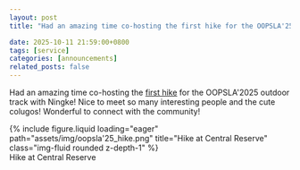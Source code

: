 ```yaml
---
layout: post
title: "Had an amazing time co-hosting the first hike for the OOPSLA'25 outdoor track!"

date: 2025-10-11 21:59:00+0800
tags: [service]
categories: [announcements]
related_posts: false
---
```

Had an amazing time co-hosting the [first hike](https://2025.splashcon.org/attending/outdoors-activities) for the OOPSLA'2025 outdoor track with Ningke! 
Nice to meet so many interesting people and the cute colugos! Wonderful to connect with the community!

<div class="row">
    <div class="col-sm mt-3 mt-md-0">
        {% include figure.liquid loading="eager" path="assets/img/oopsla'25_hike.png" title="Hike at Central Reserve" class="img-fluid rounded z-depth-1" %}
    </div>
</div>
<div class="caption">
    Hike at Central Reserve
</div>